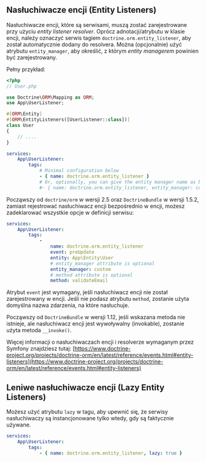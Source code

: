 ## Nasłuchiwacze encji (Entity Listeners)

Nasłuchiwacze encji, które są serwisami, muszą zostać zarejestrowane przy użyciu *entity listener resolver*. Oprócz adnotacji/atrybutu w klasie encji, należy oznaczyć serwis tagiem `doctrine.orm.entity_listener`, aby został automatycznie dodany do resolvera. Można (opcjonalnie) użyć atrybutu `entity_manager`, aby określić, z którym *entity managerem* powinien być zarejestrowany.

Pełny przykład:

```php
<?php
// User.php

use Doctrine\ORM\Mapping as ORM;
use App\UserListener;

#[ORM\Entity]
#[ORM\EntityListeners([UserListener::class])]
class User
{
    // ....
}
```

```yaml
services:
    App\UserListener:
        tags:
            # Minimal configuration below
            - { name: doctrine.orm.entity_listener }
            # Or, optionally, you can give the entity manager name as below
            #- { name: doctrine.orm.entity_listener, entity_manager: custom }
```

Począwszy od `doctrine/orm` w wersji 2.5 oraz `DoctrineBundle` w wersji 1.5.2, zamiast rejestrować nasłuchiwacz encji bezpośrednio w encji, możesz zadeklarować wszystkie opcje w definicji serwisu:

```yaml
services:
    App\UserListener:
        tags:
            -
                name: doctrine.orm.entity_listener
                event: preUpdate
                entity: App\Entity\User
                # entity_manager attribute is optional
                entity_manager: custom
                # method attribute is optional
                method: validateEmail
```

Atrybut `event` jest wymagany, jeśli nasłuchiwacz encji nie został zarejestrowany w encji. Jeśli nie podasz atrybutu `method`, zostanie użyta domyślna nazwa zdarzenia, na które nasłuchuje.

Począwszy od `DoctrineBundle` w wersji 1.12, jeśli wskazana metoda nie istnieje, ale nasłuchiwacz encji jest wywoływalny (invokable), zostanie użyta metoda `__invoke()`.

Więcej informacji o nasłuchiwaczach encji i resolverze wymaganym przez Symfony znajdziesz tutaj:
[https://www.doctrine-project.org/projects/doctrine-orm/en/latest/reference/events.html#entity-listeners](https://www.doctrine-project.org/projects/doctrine-orm/en/latest/reference/events.html#entity-listeners)

## Leniwe nasłuchiwacze encji (Lazy Entity Listeners)

Możesz użyć atrybutu `lazy` w tagu, aby upewnić się, że serwisy nasłuchiwaczy są instancjonowane tylko wtedy, gdy są faktycznie używane.

```yaml
services:
    App\UserListener:
        tags:
            - { name: doctrine.orm.entity_listener, lazy: true }
```
